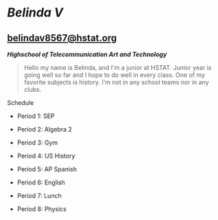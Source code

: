# _Belinda V_

## belindav8567@hstat.org

_**Highschool of Telecommunication Art and Technology**_

>Hello my name is Belinda, and I'm a junior at HSTAT. Junior year is going well so far and I hope to do well in every class. One of my favorite subjects is history. I'm not in any school teams nor in any clubs.    
 
   Schedule
    
  
  * Period 1: SEP 
 
  * Period 2: Algebra 2 
  
  * Period 3: Gym
   
  * Period 4: US History
   
  * Period 5: AP Spanish
   
  * Period 6: English
   
  * Period 7: Lunch
   
  * Period 8: Physics 